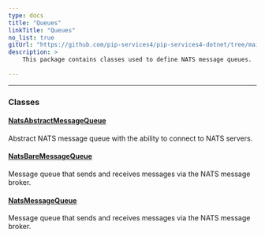 ```yaml
---
type: docs
title: "Queues"
linkTitle: "Queues"
no_list: true
gitUrl: "https://github.com/pip-services4/pip-services4-dotnet/tree/main/pip-services4-nats-dotnet"
description: >
    This package contains classes used to define NATS message queues.
    
---
```

---

<div class="module-body"> 

### Classes

#### [NatsAbstractMessageQueue](nats_abstract_message_queue)
Abstract NATS message queue with the ability to connect to NATS servers.

#### [NatsBareMessageQueue](nats_bare_message_queue)
Message queue that sends and receives messages via the NATS message broker.

#### [NatsMessageQueue](nats_message_queue)
Message queue that sends and receives messages via the NATS message broker.

</div>

